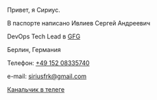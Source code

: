 Привет, я Сириус.

В паспорте написано Ивлиев Сергей Андреевич

DevOps Tech Lead в [GFG](https://global-fashion-group.com/)

Берлин, Германия


Телефон: [+49 152 08335740](callto:+4915208335740)

e-mail: siriusfrk@gmail.com

[Канальчик в телеге](https://t.me/siriusfrk)
